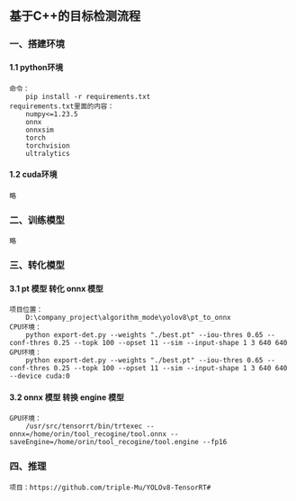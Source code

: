 ## 基于C++的目标检测流程

### 一、搭建环境

#### 1.1 python环境

```
命令：
	pip install -r requirements.txt
requirements.txt里面的内容：
    numpy<=1.23.5
    onnx
    onnxsim
    torch
    torchvision
    ultralytics
```

#### 1.2 cuda环境

```
略
```

### 二、训练模型

```
略
```

### 三、转化模型

#### 3.1 pt 模型 转化 onnx 模型

```
项目位置：
	D:\company_project\algorithm_mode\yolov8\pt_to_onnx
CPU环境：
	python export-det.py --weights "./best.pt" --iou-thres 0.65 --conf-thres 0.25 --topk 100 --opset 11 --sim --input-shape 1 3 640 640
GPU环境：
	python export-det.py --weights "./best.pt" --iou-thres 0.65 --conf-thres 0.25 --topk 100 --opset 11 --sim --input-shape 1 3 640 640 --device cuda:0
```

#### 3.2 onnx 模型 转换 engine 模型

```
GPU环境：
	/usr/src/tensorrt/bin/trtexec --onnx=/home/orin/tool_recogine/tool.onnx --saveEngine=/home/orin/tool_recogine/tool.engine --fp16
```

### 四、推理

```
项目：https://github.com/triple-Mu/YOLOv8-TensorRT#

```





